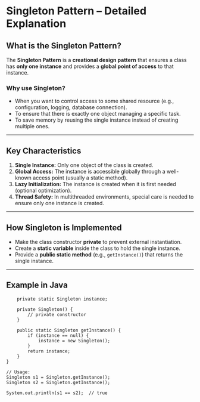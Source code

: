 # Singleton Pattern – Detailed Explanation

## What is the Singleton Pattern?

The **Singleton Pattern** is a **creational design pattern** that ensures a class has **only one instance** and provides a **global point of access** to that instance.

### Why use Singleton?

- When you want to control access to some shared resource (e.g., configuration, logging, database connection).
- To ensure that there is exactly one object managing a specific task.
- To save memory by reusing the single instance instead of creating multiple ones.

---

## Key Characteristics

1. **Single Instance:** Only one object of the class is created.
2. **Global Access:** The instance is accessible globally through a well-known access point (usually a static method).
3. **Lazy Initialization:** The instance is created when it is first needed (optional optimization).
4. **Thread Safety:** In multithreaded environments, special care is needed to ensure only one instance is created.

---

## How Singleton is Implemented

- Make the class constructor **private** to prevent external instantiation.
- Create a **static variable** inside the class to hold the single instance.
- Provide a **public static method** (e.g., `getInstance()`) that returns the single instance.

---

## Example in Java

```public class Singleton {
    private static Singleton instance;

    private Singleton() {
        // private constructor
    }

    public static Singleton getInstance() {
        if (instance == null) {
            instance = new Singleton();
        }
        return instance;
    }
}

// Usage:
Singleton s1 = Singleton.getInstance();
Singleton s2 = Singleton.getInstance();

System.out.println(s1 == s2);  // true

```
